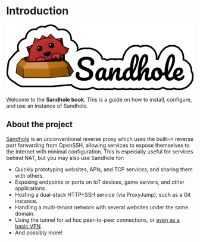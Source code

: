 # Introduction

![The Sandhole logo, with Ferris partially inside a sandhole and the name "Sandhole" written in cursive beside them.](./logo.png)

Welcome to the **Sandhole book**. This is a guide on how to install, configure, and use an instance of Sandhole.

## About the project

[Sandhole](https://github.com/EpicEric/sandhole) is an unconventional reverse proxy which uses the built-in reverse port forwarding from OpenSSH, allowing services to expose themselves to the Internet with minimal configuration. This is especially useful for services behind NAT, but you may also use Sandhole for:

- Quickly prototyping websites, APIs, and TCP services, and sharing them with others.
- Exposing endpoints or ports on IoT devices, game servers, and other applications.
- Hosting a dual-stack HTTP+SSH service (via ProxyJump), such as a Git instance.
- Handling a multi-tenant network with several websites under the same domain.
- Using the tunnel for ad hoc peer-to-peer connections, or [even as a basic VPN](./local_forwarding.md).
- And possibly more!
